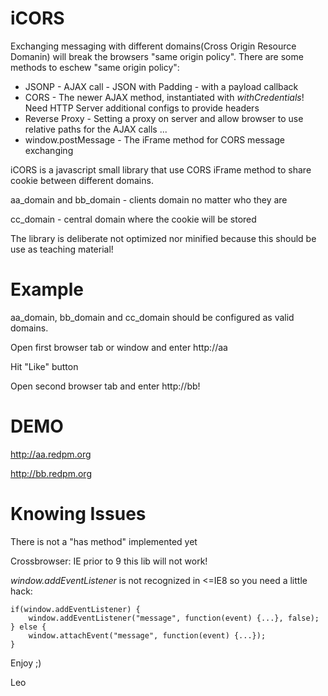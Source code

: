 # iCORS

Exchanging messaging with different domains(Cross Origin Resource Domanin) will break the browsers "same origin policy".
There are some methods to eschew "same origin policy":

* JSONP              - AJAX call - JSON with Padding - with a payload callback 
* CORS               - The newer AJAX method, instantiated with *withCredentials*! Need HTTP Server additional configs to provide headers
* Reverse Proxy      - Setting a proxy on server and allow browser to use relative paths for the AJAX calls ...
* window.postMessage - The iFrame method for CORS message exchanging

iCORS is a javascript small library that use CORS iFrame method to share cookie between different domains.

aa_domain and bb_domain - clients domain no matter who they are

cc_domain - central domain where the cookie will be stored

The library is deliberate not optimized nor minified because this should be use as teaching material!


# Example

aa_domain, bb_domain and cc_domain should be configured as valid domains.

Open first browser tab or window and enter http://aa

Hit "Like" button

Open second browser tab and enter http://bb!

# DEMO

http://aa.redpm.org

http://bb.redpm.org

# Knowing Issues

There is not a "has method" implemented yet

Crossbrowser: IE prior to 9 this lib will not work! 

*window.addEventListener* is not recognized in <=IE8 so you need a little hack:

    if(window.addEventListener) {
        window.addEventListener("message", function(event) {...}, false);
    } else {
        window.attachEvent("message", function(event) {...});        
    }

Enjoy ;)

Leo
